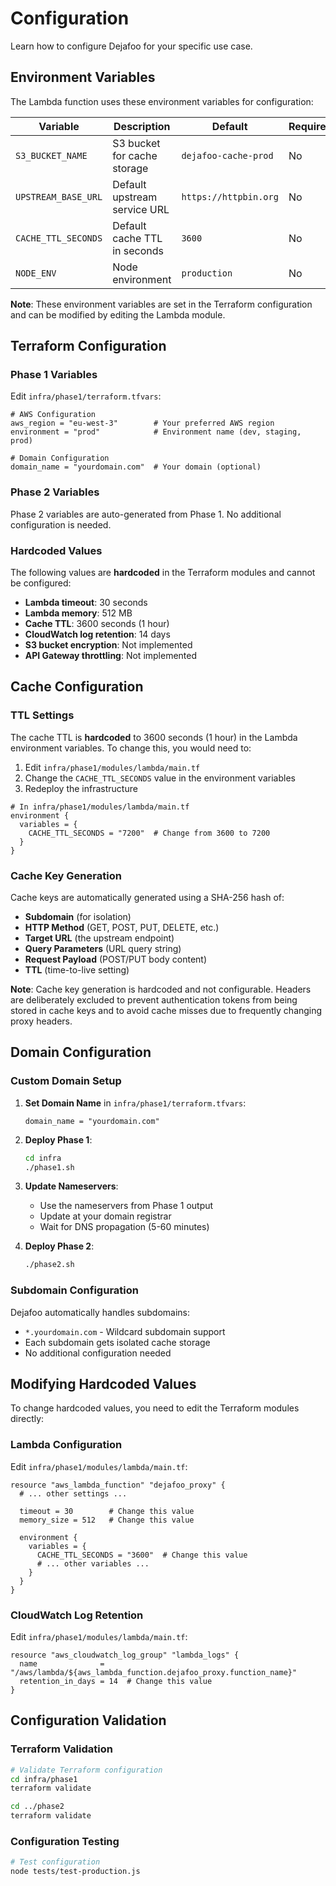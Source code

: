 # Configuration

Learn how to configure Dejafoo for your specific use case.

## Environment Variables

The Lambda function uses these environment variables for configuration:

| Variable | Description | Default | Required |
|----------|-------------|---------|----------|
| `S3_BUCKET_NAME` | S3 bucket for cache storage | `dejafoo-cache-prod` | No |
| `UPSTREAM_BASE_URL` | Default upstream service URL | `https://httpbin.org` | No |
| `CACHE_TTL_SECONDS` | Default cache TTL in seconds | `3600` | No |
| `NODE_ENV` | Node environment | `production` | No |

**Note**: These environment variables are set in the Terraform configuration and can be modified by editing the Lambda module.

## Terraform Configuration

### Phase 1 Variables

Edit `infra/phase1/terraform.tfvars`:

```hcl
# AWS Configuration
aws_region = "eu-west-3"        # Your preferred AWS region
environment = "prod"            # Environment name (dev, staging, prod)

# Domain Configuration  
domain_name = "yourdomain.com"  # Your domain (optional)
```

### Phase 2 Variables

Phase 2 variables are auto-generated from Phase 1. No additional configuration is needed.

### Hardcoded Values

The following values are **hardcoded** in the Terraform modules and cannot be configured:

- **Lambda timeout**: 30 seconds
- **Lambda memory**: 512 MB
- **Cache TTL**: 3600 seconds (1 hour)
- **CloudWatch log retention**: 14 days
- **S3 bucket encryption**: Not implemented
- **API Gateway throttling**: Not implemented

## Cache Configuration

### TTL Settings

The cache TTL is **hardcoded** to 3600 seconds (1 hour) in the Lambda environment variables. To change this, you would need to:

1. Edit `infra/phase1/modules/lambda/main.tf`
2. Change the `CACHE_TTL_SECONDS` value in the environment variables
3. Redeploy the infrastructure

```hcl
# In infra/phase1/modules/lambda/main.tf
environment {
  variables = {
    CACHE_TTL_SECONDS = "7200"  # Change from 3600 to 7200
  }
}
```

### Cache Key Generation

Cache keys are automatically generated using a SHA-256 hash of:
- **Subdomain** (for isolation)
- **HTTP Method** (GET, POST, PUT, DELETE, etc.)
- **Target URL** (the upstream endpoint)
- **Query Parameters** (URL query string)
- **Request Payload** (POST/PUT body content)
- **TTL** (time-to-live setting)

**Note**: Cache key generation is hardcoded and not configurable. Headers are deliberately excluded to prevent authentication tokens from being stored in cache keys and to avoid cache misses due to frequently changing proxy headers.

## Domain Configuration

### Custom Domain Setup

1. **Set Domain Name** in `infra/phase1/terraform.tfvars`:
   ```hcl
   domain_name = "yourdomain.com"
   ```

2. **Deploy Phase 1**:
   ```bash
   cd infra
   ./phase1.sh
   ```

3. **Update Nameservers**:
   - Use the nameservers from Phase 1 output
   - Update at your domain registrar
   - Wait for DNS propagation (5-60 minutes)

4. **Deploy Phase 2**:
   ```bash
   ./phase2.sh
   ```

### Subdomain Configuration

Dejafoo automatically handles subdomains:
- `*.yourdomain.com` - Wildcard subdomain support
- Each subdomain gets isolated cache storage
- No additional configuration needed

## Modifying Hardcoded Values

To change hardcoded values, you need to edit the Terraform modules directly:

### Lambda Configuration

Edit `infra/phase1/modules/lambda/main.tf`:

```hcl
resource "aws_lambda_function" "dejafoo_proxy" {
  # ... other settings ...
  
  timeout = 30        # Change this value
  memory_size = 512   # Change this value
  
  environment {
    variables = {
      CACHE_TTL_SECONDS = "3600"  # Change this value
      # ... other variables ...
    }
  }
}
```

### CloudWatch Log Retention

Edit `infra/phase1/modules/lambda/main.tf`:

```hcl
resource "aws_cloudwatch_log_group" "lambda_logs" {
  name              = "/aws/lambda/${aws_lambda_function.dejafoo_proxy.function_name}"
  retention_in_days = 14  # Change this value
}
```

## Configuration Validation

### Terraform Validation

```bash
# Validate Terraform configuration
cd infra/phase1
terraform validate

cd ../phase2
terraform validate
```

### Configuration Testing

```bash
# Test configuration
node tests/test-production.js
```
